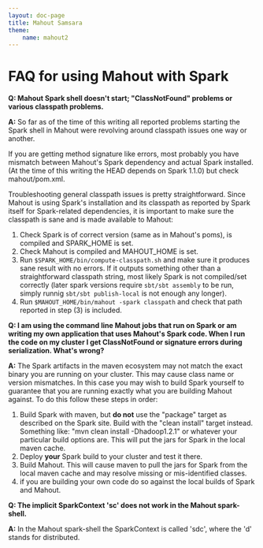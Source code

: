 ```yaml
---
layout: doc-page
title: Mahout Samsara
theme:
    name: mahout2
---
```

# FAQ for using Mahout with Spark

**Q: Mahout Spark shell doesn't start; "ClassNotFound" problems or various classpath problems.**

**A:** So far as of the time of this writing all reported problems starting the Spark shell in Mahout were revolving 
around classpath issues one way or another. 

If you are getting method signature like errors, most probably you have mismatch between Mahout's Spark dependency 
and actual Spark installed. (At the time of this writing the HEAD depends on Spark 1.1.0) but check mahout/pom.xml.

Troubleshooting general classpath issues is pretty straightforward. Since Mahout is using Spark's installation 
and its classpath as reported by Spark itself for Spark-related dependencies, it is important to make sure 
the classpath is sane and is made available to Mahout:

1. Check Spark is of correct version (same as in Mahout's poms), is compiled and SPARK_HOME is set.
2. Check Mahout is compiled and MAHOUT_HOME is set.
3. Run `$SPARK_HOME/bin/compute-classpath.sh` and make sure it produces sane result with no errors. 
If it outputs something other than a straightforward classpath string, most likely Spark is not compiled/set correctly (later spark versions require 
`sbt/sbt assembly` to be run, simply runnig `sbt/sbt publish-local` is not enough any longer).
4. Run `$MAHOUT_HOME/bin/mahout -spark classpath` and check that path reported in step (3) is included.

**Q: I am using the command line Mahout jobs that run on Spark or am writing my own application that uses 
Mahout's Spark code. When I run the code on my cluster I get ClassNotFound or signature errors during serialization. 
What's wrong?**
 
**A:** The Spark artifacts in the maven ecosystem may not match the exact binary you are running on your cluster. This may 
cause class name or version mismatches. In this case you may wish 
to build Spark yourself to guarantee that you are running exactly what you are building Mahout against. To do this follow these steps
in order:

1. Build Spark with maven, but **do not** use the "package" target as described on the Spark site. Build with the "clean install" target instead. 
Something like: "mvn clean install -Dhadoop1.2.1" or whatever your particular build options are. This will put the jars for Spark
in the local maven cache.
2. Deploy **your** Spark build to your cluster and test it there.
3. Build Mahout. This will cause maven to pull the jars for Spark from the local maven cache and may resolve missing 
or mis-identified classes.
4. if you are building your own code do so against the local builds of Spark and Mahout.

**Q: The implicit SparkContext 'sc' does not work in the Mahout spark-shell.**

**A:** In the Mahout spark-shell the SparkContext is called 'sdc', where the 'd' stands for distributed. 




